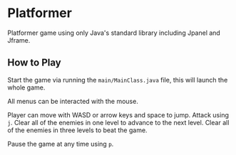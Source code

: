 # Platformer
Platformer game using only Java's standard library including Jpanel and Jframe.

## How to Play
Start the game via running the `main/MainClass.java` file, this will launch the whole game.

All menus can be interacted with the mouse.

Player can move with WASD or arrow keys and space to jump. Attack using `j`. Clear all of the enemies in one level to advance to the next level. Clear all of the enemies in three levels to beat the game.

Pause the game at any time using `p`.

